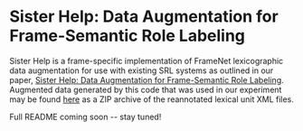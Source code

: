 # Sister Help: Data Augmentation for Frame-Semantic Role Labeling

Sister Help is a frame-specific implementation of FrameNet lexicographic data augmentation for use with existing SRL systems as outlined in our paper, [Sister Help: Data Augmentation for Frame-Semantic Role Labeling](https://arxiv.org/abs/2109.07725). Augmented data generated by this code that was used in our experiment may be found [here](https://drive.google.com/file/d/1Zxd_cAMBRuEtPp52skGFlNprpAWBTjCk/view?usp=sharing) as a ZIP archive of the reannotated lexical unit XML files.

Full README coming soon -- stay tuned!
